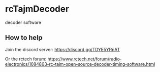 # rcTajmDecoder
decoder software

## How to help
Join the discord server: https://discord.gg/TDYE5YRnAT

Or the rctech forum: https://www.rctech.net/forum/radio-electronics/1084863-rc-tajm-open-source-decoder-timing-software.html
